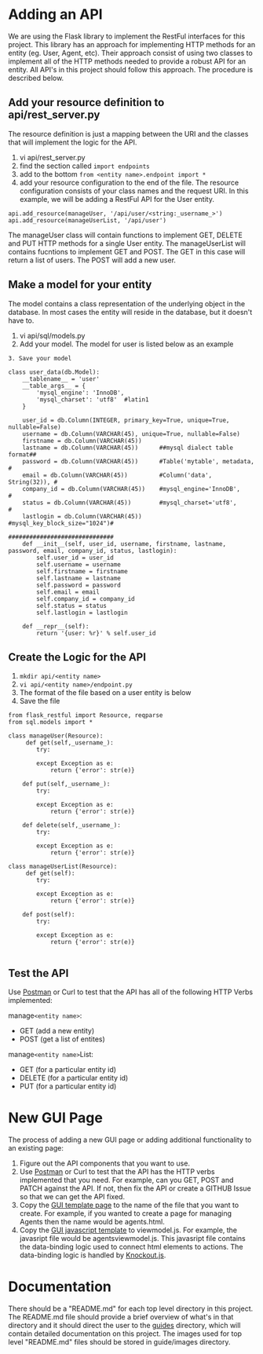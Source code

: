 # Adding an API

We are using the Flask library to implement the RestFul interfaces for this project.  This library has an approach for implementing HTTP methods for an entity (eg. User, Agent, etc).  Their approach consist of using two classes to implement all of the HTTP methods needed to provide a robust API for an entity.  All API's in this project should follow this approach.  The procedure is described below.

## Add your resource definition to api/rest_server.py

The resource definition is just a mapping between the URI and the classes that will implement the logic for the API.

1. vi api/rest_server.py
2. find the section called `import endpoints`
3. add to the bottom `from <entity name>.endpoint import *`
4. add your resource configuration to the end of the file.  The resource configuration consists of your class names and the request URI.  In this example, we will be adding a RestFul API for the User entity.
```
api.add_resource(manageUser, '/api/user/<string:_username_>')
api.add_resource(manageUserList, '/api/user')
```
The manageUser class will contain functions to implement GET, DELETE and PUT HTTP methods for a single User entity.  The manageUserList will contains fucntions to implement GET and POST.  The GET in this case will return a list of users. The POST will add a new user.

## Make a model for your entity

The model contains a class representation of the underlying object in the database.  In most cases the entity will reside in the database, but it doesn't have to.

1. vi api/sql/models.py
2. Add your model.  The model for user is listed below as an example
```
3. Save your model

class user_data(db.Model):
    __tablename__ = 'user'
    __table_args__ = {
        'mysql_engine': 'InnoDB',
        'mysql_charset': 'utf8'  #latin1
    }

    user_id = db.Column(INTEGER, primary_key=True, unique=True, nullable=False)
    username = db.Column(VARCHAR(45), unique=True, nullable=False)
    firstname = db.Column(VARCHAR(45))
    lastname = db.Column(VARCHAR(45))      ##mysql dialect table format##
    password = db.Column(VARCHAR(45))      #Table('mytable', metadata,  #
    email = db.Column(VARCHAR(45))         #Column('data', String(32)), #
    company_id = db.Column(VARCHAR(45))    #mysql_engine='InnoDB',      #
    status = db.Column(VARCHAR(45))        #mysql_charset='utf8',       #
    lastlogin = db.Column(VARCHAR(45))     #mysql_key_block_size="1024")#
                                           ##############################
    def __init__(self, user_id, username, firstname, lastname, password, email, company_id, status, lastlogin):
        self.user_id = user_id
        self.username = username
        self.firstname = firstname
        self.lastname = lastname
        self.password = password
        self.email = email
        self.company_id = company_id
        self.status = status
        self.lastlogin = lastlogin

    def __repr__(self):
        return '{user: %r}' % self.user_id
```

## Create the Logic for the API

1. `mkdir api/<entity name>`
2. `vi api/<entity name>/endpoint.py`
3. The format of the file based on a user entity is below
4. Save the file

```
from flask_restful import Resource, reqparse
from sql.models import *

class manageUser(Resource):
     def get(self,_username_):
        try:
        
        except Exception as e:
            return {'error': str(e)}
    
    def put(self,_username_):
        try:
        
        except Exception as e:
            return {'error': str(e)}
    
    def delete(self,_username_):
        try:
        
        except Exception as e:
            return {'error': str(e)}
            
class manageUserList(Resource):
     def get(self):
        try:
        
        except Exception as e:
            return {'error': str(e)}
    
    def post(self):
        try:
        
        except Exception as e:
            return {'error': str(e)}
  
  ```
  
## Test the API
  
 Use [Postman](http://www.getpostman.com) or Curl to test that the API has all of the following HTTP Verbs implemented:
 
manage`<entity name>`:

- GET (add a new entity)
- POST (get a list of entites)
 
manage`<entity name>`List:

- GET (for a particular entity id)
- DELETE (for a particular entity id)
- PUT  (for a particular entity id)


# New GUI Page

The process of adding a new GUI page or adding additional functionality to an existing page:

1. Figure out the API components that you want to use.
2. Use [Postman](http://www.getpostman.com) or Curl to test that the API has the HTTP verbs implemented that you need.  For example, can you GET, POST and PATCH against the API.  If not, then fix the API or create a GITHUB Issue so that we can get the API fixed.
3. Copy the [GUI template page](gui/templates/gui.template) to the name of the file that you want to create.  For example, if you wanted to create a page for managing Agents then the name would be agents.html.
4. Copy the [GUI javascript template](gui/static/viewmodel.template) to <name of the gui page>viewmodel.js.  For example, the javasript file would be agentsviewmodel.js.  This javasript file contains the data-binding logic used to connect html elements to actions.  The data-binding logic is handled by [Knockout.js](http://knockout.js).

# Documentation
There should be a "README.md" for each top level directory in this project.  The README.md file should provide a brief overview of what's in that directory and it should direct the user to the [guides](./guides) directory, which will contain detailed documentation on this project.
The images used for top level "README.md" files should be stored in guide/images directory.  
